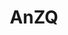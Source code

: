 ---
layout: home

title: AnZQ
titleTemplate: Vite & Vue Powered Static Site Generator

hero:
    name: AnZQ-Blog
    text: Vite & Vue Powered Static Site Generator
    tagline: Simple, powerful, and performant. Meet the modern SSG framework you've always wanted.
    actions:
        - theme: brand
          text: View on GitHub
          link: https://github.com/anzq-yy/blog
features:
    - icon: ⚡️
      title: 后端文档库
      details: Java, Spring
    - icon: 🖖
      title: 前端文档库
      details: Js, Vue
    - icon: 🛠️
      title: 工具文档库
      details: Jetbrains
---